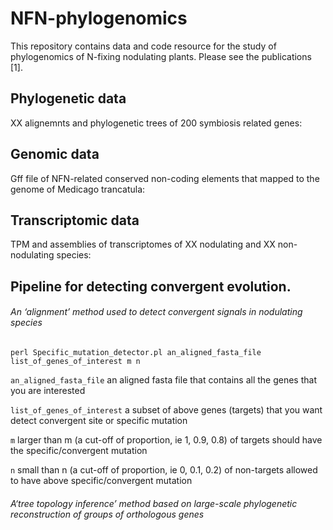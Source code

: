# NFN-phylogenomics

This repository contains data and code resource for the study of phylogenomics of N-fixing nodulating plants.
Please see the publications [1]. 

## Phylogenetic data

XX alignemnts and phylogenetic trees of 200 symbiosis related genes:

## Genomic data

Gff file of NFN-related conserved non-coding elements that mapped to the genome of Medicago trancatula:

## Transcriptomic data

TPM and assemblies of transcriptomes of XX nodulating and XX non-nodulating species:

## Pipeline for detecting convergent evolution.

###### An ‘alignment’ method used to detect convergent signals in nodulating species

```
perl Specific_mutation_detector.pl an_aligned_fasta_file list_of_genes_of_interest m n
```
`an_aligned_fasta_file` an aligned fasta file that contains all the genes that you are interested

`list_of_genes_of_interest` a subset of above genes (targets) that you want detect convergent site or specific mutation

`m` larger than  m (a cut-off of proportion, ie 1, 0.9, 0.8) of targets should have the specific/convergent mutation

`n` small than n (a cut-off of proportion, ie 0, 0.1, 0.2) of non-targets allowed to have above specific/convergent mutation


###### A‘tree topology inference’ method based on large-scale phylogenetic reconstruction of groups of orthologous genes
